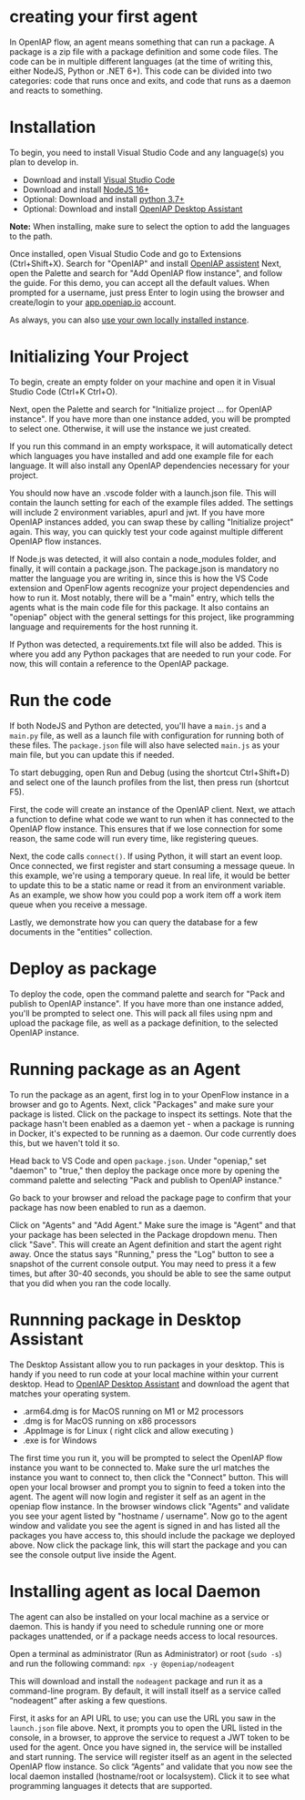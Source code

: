 # creating your first agent

In OpenIAP flow, an agent means something that can run a package. A package is a zip file with a package definition and some code files. The code can be in multiple different languages (at the time of writing this, either NodeJS, Python or .NET 6+). This code can be divided into two categories: code that runs once and exits, and code that runs as a daemon and reacts to something.

# Installation
To begin, you need to install Visual Studio Code and any language(s) you plan to develop in. 
- Download and install [Visual Studio Code](https://code.visualstudio.com/download)
- Download and install [NodeJS 16+](https://nodejs.org/en/download)
- Optional: Download and install [python 3.7+](https://www.python.org/downloads/)
- Optional: Download and install [OpenIAP Desktop Assistant](https://github.com/openiap/assistent/releases)

**Note:** When installing, make sure to select the option to add the languages to the path.

Once installed, open Visual Studio Code and go to Extensions (Ctrl+Shift+X). Search for "OpenIAP" and install [OpenIAP assistent](https://marketplace.visualstudio.com/items?itemName=openiap.openiap-assistent)
Next, open the Palette and search for "Add OpenIAP flow instance", and follow the guide. For this demo, you can accept all the default values. When prompted for a username, just press Enter to login using the browser and create/login to your [app.openiap.io](https://app.openiap.io/#/Login) account.

As always, you can also [use your own locally installed instance](https://github.com/open-rpa/docker).

# Initializing Your Project
To begin, create an empty folder on your machine and open it in Visual Studio Code (Ctrl+K Ctrl+O).

Next, open the Palette and search for "Initialize project ... for OpenIAP instance". If you have more than one instance added, you will be prompted to select one. Otherwise, it will use the instance we just created.

If you run this command in an empty workspace, it will automatically detect which languages you have installed and add one example file for each language. It will also install any OpenIAP dependencies necessary for your project.

You should now have an .vscode folder with a launch.json file. This will contain the launch setting for each of the example files added. The settings will include 2 environment variables, apurl and jwt. If you have more OpenIAP instances added, you can swap these by calling "Initialize project" again. This way, you can quickly test your code against multiple different OpenIAP flow instances.

If Node.js was detected, it will also contain a node_modules folder, and finally, it will contain a package.json. The package.json is mandatory no matter the language you are writing in, since this is how the VS Code extension and OpenFlow agents recognize your project dependencies and how to run it. Most notably, there will be a "main" entry, which tells the agents what is the main code file for this package. It also contains an "openiap" object with the general settings for this project, like programming language and requirements for the host running it.

If Python was detected, a requirements.txt file will also be added. This is where you add any Python packages that are needed to run your code. For now, this will contain a reference to the OpenIAP package.

# Run the code
If both NodeJS and Python are detected, you'll have a `main.js` and a `main.py` file, as well as a launch file with configuration for running both of these files. The `package.json` file will also have selected `main.js` as your main file, but you can update this if needed.

To start debugging, open Run and Debug (using the shortcut Ctrl+Shift+D) and select one of the launch profiles from the list, then press run (shortcut F5).

First, the code will create an instance of the OpenIAP client. Next, we attach a function to define what code we want to run when it has connected to the OpenIAP flow instance. This ensures that if we lose connection for some reason, the same code will run every time, like registering queues.

Next, the code calls `connect()`. If using Python, it will start an event loop. Once connected, we first register and start consuming a message queue. In this example, we're using a temporary queue. In real life, it would be better to update this to be a static name or read it from an environment variable. As an example, we show how you could pop a work item off a work item queue when you receive a message.

Lastly, we demonstrate how you can query the database for a few documents in the "entities" collection.

# Deploy as package
To deploy the code, open the command palette and search for "Pack and publish to OpenIAP instance". If you have more than one instance added, you'll be prompted to select one. This will pack all files using npm and upload the package file, as well as a package definition, to the selected OpenIAP instance.

# Running package as an Agent
To run the package as an agent, first log in to your OpenFlow instance in a browser and go to Agents. Next, click "Packages" and make sure your package is listed. Click on the package to inspect its settings. Note that the package hasn't been enabled as a daemon yet - when a package is running in Docker, it's expected to be running as a daemon. Our code currently does this, but we haven't told it so.

Head back to VS Code and open `package.json`. Under "openiap," set "daemon" to "true," then deploy the package once more by opening the command palette and selecting "Pack and publish to OpenIAP instance."

Go back to your browser and reload the package page to confirm that your package has now been enabled to run as a daemon.

Click on "Agents" and "Add Agent." Make sure the image is "Agent" and that your package has been selected in the Package dropdown menu. Then click "Save". This will create an Agent definition and start the agent right away. Once the status says "Running," press the "Log" button to see a snapshot of the current console output. You may need to press it a few times, but after 30-40 seconds, you should be able to see the same output that you did when you ran the code locally.

# Runnning package in Desktop Assistant
The Desktop Assistant allow you to run packages in your desktop. This is handy if you need to run code at your local machine within your current desktop. 
Head to [OpenIAP Desktop Assistant](https://github.com/openiap/assistent/releases) and download the agent that matches your operating system. 
- .arm64.dmg is for MacOS running on M1 or M2 processors
- .dmg is for MacOS running on x86 processors
- .AppImage is for Linux ( right click and allow executing )
- .exe is for Windows

The first time you run it, you will be prompted to select the OpenIAP flow instance you want to be connected to. Make sure the url matches the instance you want to connect to, then click the "Connect" button. This will open your local browser and prompt you to signin to feed a token into the agent. The agent will now login and register it self as an agent in the openiap flow instance. In the browser windows click "Agents" and validate you see your agent listed by "hostname / username". 
Now go to the agent window and validate you see the agent is signed in and has listed all the packages you have access to, this should include the package we deployed above.
Now click the package link, this will start the package and you can see the console output live inside the Agent.

# Installing agent as local Daemon
The agent can also be installed on your local machine as a service or daemon. This is handy if you need to schedule running one or more packages unattended, or if a package needs access to local resources.

Open a terminal as administrator (Run as Administrator) or root (`sudo -s`) and run the following command: `npx -y @openiap/nodeagent`

This will download and install the `nodeagent` package and run it as a command-line program. By default, it will install itself as a service called “nodeagent” after asking a few questions.

First, it asks for an API URL to use; you can use the URL you saw in the `launch.json` file above. Next, it prompts you to open the URL listed in the console, in a browser, to approve the service to request a JWT token to be used for the agent. Once you have signed in, the service will be installed and start running. The service will register itself as an agent in the selected OpenIAP flow instance. So click “Agents” and validate that you now see the local daemon installed (hostname/root or localsystem). Click it to see what programming languages it detects that are supported.
